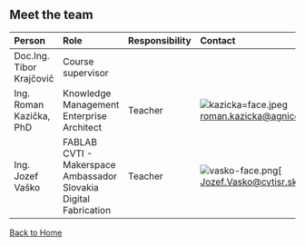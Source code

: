 ## Meet the team
| Person   | Role  | Responsibility| Contact |
:---------| :----- |:----- |:----- 
Doc.Ing. Tibor Krajčovič| Course supervisor| ||
Ing. Roman Kazička, PhD | Knowledge Management Enterprise Architect | Teacher |  ![kazicka=face.jpeg](https://bitbucket.org/repo/EokB6Ly/images/3046032908-kazicka=face.jpeg)<br> roman.kazicka@agnicoli.org
Ing. Jozef Vaško | FABLAB CVTI - Makerspace Ambassador Slovakia <br> Digital Fabrication| Teacher |  ![vasko-face.png](https://bitbucket.org/repo/EokB6Ly/images/1979544991-vasko-face.png)[<br> Jozef.Vasko@cvtisr.sk

[Back to Home](Home.md)